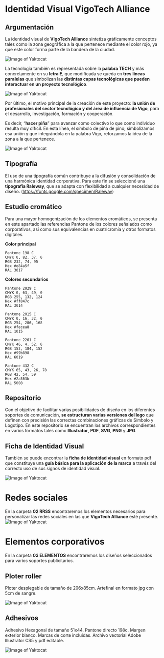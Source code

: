 # Identidad Visual VigoTech Alliance

## Argumentación

La identidad visual de **VigoTech Alliance** sintetiza gráficamente conceptos tales como la zona geográfica a la que pertenece mediante el color rojo, ya que este color forma parte de la bandera de la ciudad.

![Image of Yaktocat](https://github.com/VigoTech/design/blob/master/i/p03.jpg?raw=true)


La tecnología también es representada sobre la **palabra TECH** y más concretamente en su **letra E**, que modificada se queda en **tres líneas paralelas** que simbolizan las **distintas capas tecnológicas que pueden interactuar en un proyecto tecnológico**.

![Image of Yaktocat](https://github.com/VigoTech/design/blob/master/i/p01.jpg?raw=true)


Por último, el motivo principal de la creación de este proyecto: **la unión de profesionales del sector tecnológico y del área de influencia de Vigo**, para el desarrollo, investigación, formación y cooperación.  

Es decir, “**hacer piña**” para avanzar como colectivo lo que como individuo resulta muy difícil. En esta línea, el símbolo de piña de pino, simbolizamos esa unión y que integrándola en la palabra Vigo, reforzamos la idea de la zona a la que pertenece.

![Image of Yaktocat](https://github.com/VigoTech/design/blob/master/i/p02.jpg?raw=true)


## Tipografía

El uso de una tipografía común contribuye a la difusión y consolidación de una harmónica identidad corporativa. Para este fin se seleccionó una **tipografía Raleway**, que se adapta con flexibilidad a cualquier necesidad de diseño. (https://fonts.google.com/specimen/Raleway)


## Estudio cromático

Para una mayor homogenización de los elementos cromáticos, se presenta en este apartado las referencias Pantone de los colores señalados como corporativos, así como sus equivalencias en cuatricromía y otros formatos digitales.

**Color principal**
``` 
Pantone 198 C
CMYK 0, 82, 37, 0
RGB 232, 74, 95
Hex #e84a5f
RAL 3017
``` 
**Colores secundarios**
``` 
Pantone 2029 C
CMYK 0, 63, 49, 0
RGB 255, 132, 124
Hex #ff847c
RAL 3014

Pantone 2015 C
CMYK 0, 16, 32, 0
RGB 254, 206, 168
Hex #fecea8
RAL 1015

Pantone 2261 C
CMYK 46, 4, 52, 0
RGB 153, 184, 152
Hex #99b898
RAL 6019

Pantone 432 C
CMYK 65, 43, 26, 78
RGB 42, 54, 59
Hex #2a363b
RAL 5008
``` 


## Repositorio

Con el objetivo de facilitar varias posibilidades de diseño en los diferentes soportes de comunicación, **se estructuran varias versiones del logo** que definen con precisión las correctas combinaciones gráficas de Símbolo y Logotipo. En este repositorio se encuentran los archivos correspondientes en varios formatos tales como **Illustrator**, **PDF**, **SVG**, **PNG** y **JPG**.


## Ficha de Identidad Visual

También se puede encontrar la **ficha de identidad visual** en formato pdf que constituye una **guía básica para la aplicación de la marca** a través del correcto uso de sus signos de identidad visual. 

![Image of Yaktocat](https://github.com/VigoTech/design/blob/master/i/ficha-identidad-mq.png?raw=true)



# Redes sociales

En la carpeta **02 RRSS** encontraremos los elementos necesarios para personalizar las redes sociales en las que **VigoTech Alliance** esté presente.
![Image of Yaktocat](https://github.com/VigoTech/Design-elements/blob/master/i/Mock-up%20Perfil_twitter%202017.jpg?raw=true)


# Elementos corporativos

En la carpeta **03 ELEMENTOS** encontraremos los diseños seleccionados para varios soportes publicitarios.


## Ploter roller

Ploter desplegable de tamaño de 206x85cm. Artefinal en formato jpg con 5cm de sangre. 

![Image of Yaktocat](https://github.com/VigoTech/Design-elements/blob/master/03%20ELEMENTOS/PLOTER%20CORPORATIVO/ROLLER%20206X85/01.jpg?raw=true)

## Adhesivos

Adhesivo Hexagonal de tamaño 51x44. Pantone directo 198c. Margen exterior blanco. Marcas de corte incluidas. Archivo vectorial Adobe Illustrator CS5 y pdf editable.

![Image of Yaktocat](https://github.com/VigoTech/Design-elements/blob/master/03%20ELEMENTOS/ADHESIVOS/HEXAGONAL%2051x44/Boceto.jpg?raw=true)
